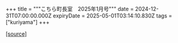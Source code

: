 +++
title = """こちら町長室　2025年1月号"""
date = 2024-12-31T07:00:00.000Z
expiryDate = 2025-05-01T03:14:10.830Z
tags = ["kuriyama"]
+++


[[source]](https://www.town.kuriyama.hokkaido.jp/site/mayor/30273.html)
